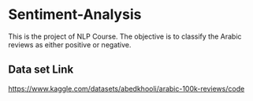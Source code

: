 # Sentiment-Analysis
This is the project of NLP Course. 
The objective is to classify the Arabic reviews as either positive or negative. 


## Data set Link
https://www.kaggle.com/datasets/abedkhooli/arabic-100k-reviews/code


